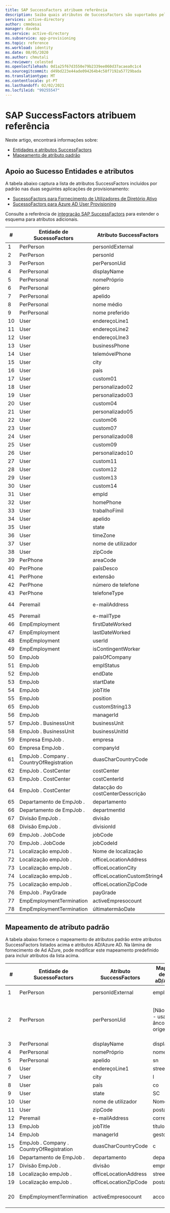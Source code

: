 ```yaml
---
title: SAP SuccessFactors atribuem referência
description: Saiba quais atributos de SuccessFactors são suportados pelo Fornecimento orientado pelo SuccessFactors-HR
services: active-directory
author: cmmdesai
manager: daveba
ms.service: active-directory
ms.subservice: app-provisioning
ms.topic: reference
ms.workload: identity
ms.date: 08/05/2020
ms.author: chmutali
ms.reviewer: celested
ms.openlocfilehash: 0d1a25f67d3550e79b2339ee060d37acaea0c1c4
ms.sourcegitcommit: d49bd223e44ade094264b4c58f7192a57729bada
ms.translationtype: MT
ms.contentlocale: pt-PT
ms.lasthandoff: 02/02/2021
ms.locfileid: "99255547"
---
```

# <a name="sap-successfactors-attribute-reference"></a>SAP SuccessFactors atribuem referência

Neste artigo, encontrará informações sobre:

- [Entidades e atributos SuccessFactors](#supported-successfactors-entities-and-attributes)
- [Mapeamento de atributo padrão](#default-attribute-mapping)

## <a name="supported-successfactors-entities-and-attributes"></a>Apoio ao Sucesso Entidades e atributos

A tabela abaixo captura a lista de atributos SuccessFactors incluídos por padrão nas duas seguintes aplicações de provisionamento:

- [SucessoFactors para Fornecimento de Utilizadores de Diretório Ativo](../saas-apps/sap-successfactors-inbound-provisioning-tutorial.md)
- [SucessoFactors para Azure AD User Provisioning](../saas-apps/sap-successfactors-inbound-provisioning-cloud-only-tutorial.md)

Consulte a referência de [integração SAP SuccessFactors](./sap-successfactors-integration-reference.md#retrieving-additional-attributes) para estender o esquema para atributos adicionais. 

| \# | Entidade de SucessoFactors                  | Atributo SuccessFactors     | Tipo de Operação |
|----|----------------------------------------|------------------------------|----------------|
| 1  | PerPerson                              | personIdExternal             | Ler           |
| 2  | PerPerson                              | personId                     | Ler           |
| 3  | PerPerson                              | perPersonUid                | Ler           |
| 4  | PerPersonal                            | displayName                  | Ler           |
| 5  | PerPersonal                            | nomePróprio                    | Ler           |
| 6  | PerPersonal                            | género                       | Ler           |
| 7  | PerPersonal                            | apelido                     | Ler           |
| 8  | PerPersonal                            | nome médio                   | Ler           |
| 9  | PerPersonal                            | nome preferido                | Ler           |
| 10 | User                                   | endereçoLine1                 | Ler           |
| 11 | User                                   | endereçoLine2                 | Ler           |
| 12 | User                                   | endereçoLIne3                 | Ler           |
| 13 | User                                   | businessPhone                | Ler           |
| 14 | User                                   | telemóvelPhone                    | Ler           |
| 15 | User                                   | city                         | Ler           |
| 16 | User                                   | país                      | Ler           |
| 17 | User                                   | custom01                     | Ler           |
| 18 | User                                   | personalizado02                     | Ler           |
| 19 | User                                   | personalizado03                     | Ler           |
| 20 | User                                   | custom04                     | Ler           |
| 21 | User                                   | personalizado05                     | Ler           |
| 22 | User                                   | custom06                     | Ler           |
| 23 | User                                   | custom07                     | Ler           |
| 24 | User                                   | personalizado08                     | Ler           |
| 25 | User                                   | custom09                     | Ler           |
| 26 | User                                   | personalizado10                     | Ler           |
| 27 | User                                   | custom11                     | Ler           |
| 28 | User                                   | custom12                     | Ler           |
| 29 | User                                   | custom13                     | Ler           |
| 30 | User                                   | custom14                     | Ler           |
| 31 | User                                   | empId                        | Ler           |
| 32 | User                                   | homePhone                    | Ler           |
| 33 | User                                   | trabalhoFímil                    | Ler           |
| 34 | User                                   | apelido                     | Ler           |
| 35 | User                                   | state                        | Ler           |
| 36 | User                                   | timeZone                     | Ler           |
| 37 | User                                   | nome de utilizador                     | Ler           |
| 38 | User                                   | zipCode                      | Ler           |
| 39 | PerPhone                               | areaCode                     | Ler           |
| 40 | PerPhone                               | paísDesco                  | Ler           |
| 41 | PerPhone                               | extensão                    | Ler           |
| 42 | PerPhone                               | número de telefone                  | Ler           |
| 43 | PerPhone                               | telefoneType                    | Ler           |
| 44 | Peremail                               | e-mailAddress                 | Ler, Escrever    |
| 45 | Peremail                               | e-mailType                    | Ler           |
| 46 | EmpEmployment                          | firstDateWorked              | Ler           |
| 47 | EmpEmployment                          | lastDateWorked               | Ler           |
| 48 | EmpEmployment                          | userId                       | Ler           |
| 49 | EmpEmployment                          | isContingentWorker           | Ler           |
| 50 | EmpJob                                 | paísOfCompany             | Ler           |
| 51 | EmpJob                                 | emplStatus                   | Ler           |
| 52 | EmpJob                                 | endDate                      | Ler           |
| 53 | EmpJob                                 | startDate                    | Ler           |
| 54 | EmpJob                                 | jobTitle                     | Ler           |
| 55 | EmpJob                                 | position                     | Ler           |
| 65 | EmpJob                                 | customString13               | Ler           |
| 56 | EmpJob                                 | managerId                    | Ler           |
| 57 | EmpJob \. BusinessUnit                   | businessUnit                 | Ler           |
| 58 | EmpJob \. BusinessUnit                   | businessUnitId               | Ler           |
| 59 | Empresa EmpJob \.                        | empresa                      | Ler           |
| 60 | Empresa EmpJob \.                        | companyId                    | Ler           |
| 61 | EmpJob \. Company \. CountryOfRegistration | duasCharCountryCode           | Ler           |
| 62 | EmpJob \. CostCenter                     | costCenter                   | Ler           |
| 63 | EmpJob \. CostCenter                     | costCenterId                 | Ler           |
| 64 | EmpJob \. CostCenter                     | datacção do costCenterDesscrição        | Ler           |
| 65 | Departamento de EmpJob \.                     | departamento                   | Ler           |
| 66 | Departamento de EmpJob \.                     | departmentId                 | Ler           |
| 67 | Divisão EmpJob \.                       | divisão                     | Ler           |
| 68 | Divisão EmpJob \.                       | divisionId                   | Ler           |
| 69 | EmpJob \. JobCode                        | jobCode                      | Ler           |
| 70 | EmpJob \. JobCode                        | jobCodeId                    | Ler           |
| 71 | Localização empJob \.                       | Nome de localização                 | Ler           |
| 72 | Localização empJob \.                       | officeLocationAddress        | Ler           |
| 73 | Localização empJob \.                       | officeLocationCity           | Ler           |
| 74 | Localização empJob \.                       | officeLocationCustomString4  | Ler           |
| 75 | Localização empJob \.                       | officeLocationZipCode        | Ler           |
| 76 | EmpJob \. PayGrade                       | payGrade                     | Ler           |
| 77 | EmpEmploymentTermination               | activeEmpresocount       | Ler           |
| 78 | EmpEmploymentTermination               | últimatermãoDate        | Ler           |

## <a name="default-attribute-mapping"></a>Mapeamento de atributo padrão

A tabela abaixo fornece o mapeamento de atributos padrão entre atributos SuccessFactors listados acima e atributos AD/Azure AD. Na lâmina de fornecimento de Ad AZure, pode modificar este mapeamento predefinido para incluir atributos da lista acima. 

| \# | Entidade de SucessoFactors                  | Atributo SuccessFactors | Mapeamento de atributo aD/AD padrão   | Observação de processamento                                                                            |
|----|----------------------------------------|--------------------------|-----------------------------------------|----------------------------------------------------------------------------------------------|
| 1  | PerPerson                              | personIdExternal         | employeeId                              | Usado como atributo correspondente                                                                   |
| 2  | PerPerson                              | perPersonUid            | \[Não mapeado \- usado como âncora de origem\] | Durante a sincronização inicial, o Serviço de Provisionamento liga a pessoaUuid ao objeto existenteGuid\.  |
| 3  | PerPersonal                            | displayName              | displayName                             | ND                                                                                           |
| 4  | PerPersonal                            | nomePróprio                | nomeDado                               | ND                                                                                           |
| 5  | PerPersonal                            | apelido                 | sn                                      | ND                                                                                           |
| 6  | User                                   | endereçoLine1             | streetAddress                           | ND                                                                                           |
| 7  | User                                   | city                     | l                                       | ND                                                                                           |
| 8  | User                                   | país                  | co                                      | ND                                                                                           |
| 9  | User                                   | state                    | SC                                      | ND                                                                                           |
| 10 | User                                   | nome de utilizador                 | NomeContaSam                          | ND                                                                                           |
| 11 | User                                   | zipCode                  | postalCode                              | ND                                                                                           |
| 12 | Peremail                               | e-mailAddress             | correio                                    | ND                                                                                           |
| 13 | EmpJob                                 | jobTitle                 | título                                   | ND                                                                                           |
| 14 | EmpJob                                 | managerId                | gestor                                 | ND                                                                                           |
| 15 | EmpJob \. Company \. CountryOfRegistration | duasCharCountryCode       | c                                       | ND                                                                                           |
| 16 | Departamento de EmpJob \.                     | departamento               | departamento                              | ND                                                                                           |
| 17 | Divisão EmpJob \.                       | divisão                 | empresa                                 | ND                                                                                           |
| 18 | Localização empJob \.                       | officeLocationAddress    | streetAddress                           | ND                                                                                           |
| 19 | Localização empJob \.                       | officeLocationZipCode    | postalCode                              | ND                                                                                           |
| 20 | EmpEmploymentTermination               | activeEmpresocount   | accountEnabled                          | se activarEmpregoso=0, desative a conta\.                                           |
